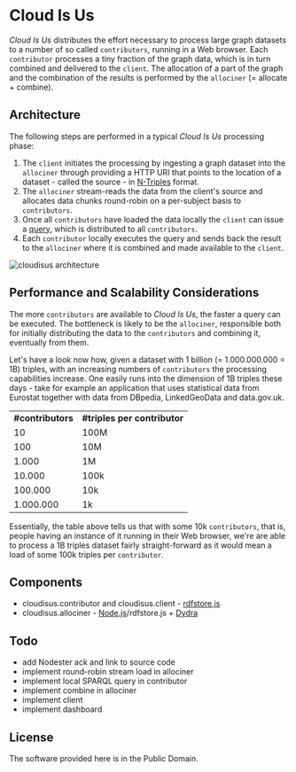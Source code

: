 # Cloud Is Us 

_Cloud Is Us_ distributes the effort necessary to process large graph datasets to a number of so called `contributors`, running in a Web browser. Each `contributor` processes a tiny fraction of the graph data, which is in turn combined and delivered to the `client`. The allocation of a part of the graph and the combination of the results is performed by the `allociner` (= allocate + combine). 

## Architecture

The following steps are performed in a typical _Cloud Is Us_ processing phase:

1. The `client` initiates the processing by ingesting a graph dataset into the `allociner` through providing a HTTP URI that points to the location of a dataset - called the source - in [N-Triples](http://www.w3.org/2001/sw/RDFCore/ntriples/) format.
2. The `allociner` stream-reads the data from the client's source and allocates data chunks round-robin on a per-subject basis to `contributors`. 
3. Once all `contributors` have loaded the data locally the `client` can issue a [query](http://www.w3.org/TR/rdf-sparql-query/), which is distributed to all `contributors`.
4. Each `contributor` locally executes the query and sends back the result to the `allociner` where it is combined and made available to the `client`.

![cloudisus architecture](https://github.com/mhausenblas/cloudisus/raw/master/design/cloudisus-architecture.png "Cloud Is Us architecture")

## Performance and Scalability Considerations

The more `contributors` are available to _Cloud Is Us_, the faster a query can be executed. The bottleneck is likely to be the `allociner`, responsible both for initially distributing the data to the `contributors` and combining it, eventually from them.

Let's have a look now how, given a dataset with 1 billion (= 1.000.000.000 = 1B) triples, with an increasing numbers of `contributors` the processing capabilities increase. One easily runs into the dimension of 1B triples these days - take for example an application that uses statistical data from Eurostat together with data from DBpedia, LinkedGeoData and data.gov.uk.

<table>
	<tr>
		<td><strong>#contributors</strong></td><td><strong>#triples per contributor</strong></td>
	</tr>
	<tr>
		<td>10</td><td>100M</td>
	</tr>
	<tr>
		<td>100</td><td>10M</td>
	</tr>
	<tr>
		<td>1.000</td><td>1M</td>
	</tr>
	<tr>
		<td>10.000</td><td>100k</td>
	</tr>
	<tr>
		<td>100.000</td><td>10k</td>
	</tr>
	<tr>
		<td>1.000.000</td><td>1k</td>
	</tr>
</table>

Essentially, the table above tells us that with some 10k `contributors`, that is, people having an instance of it running in their Web browser, we're are able to process a 1B triples dataset fairly straight-forward as it would mean a load of some 100k triples per `contributor`.


## Components

* cloudisus.contributor and cloudisus.client - [rdfstore.js](https://github.com/antoniogarrote/rdfstore-js)
* cloudisus.allociner - [Node.js](http://nodejs.org/)/rdfstore.js + [Dydra](http://dydra.com/)

## Todo

* add Nodester ack and link to source code
* implement round-robin stream load in allociner
* implement local SPARQL query in contributor
* implement combine in allociner
* implement client
* implement dashboard

## License

The software provided here is in the Public Domain. 